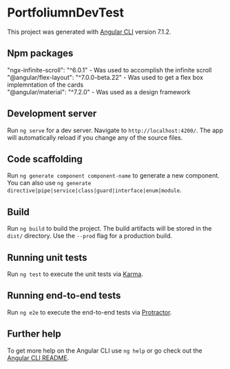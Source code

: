 # PortfoliumnDevTest

This project was generated with [Angular CLI](https://github.com/angular/angular-cli) version 7.1.2.

## Npm packages 

"ngx-infinite-scroll": "^6.0.1" - Was used to accomplish the infinite scroll<br/>
"@angular/flex-layout": "^7.0.0-beta.22" - Was used to get a flex box implemntation of the cards<br/>
"@angular/material": "^7.2.0" - Was used as a design framework<br/>

## Development server

Run `ng serve` for a dev server. Navigate to `http://localhost:4200/`. The app will automatically reload if you change any of the source files.

## Code scaffolding

Run `ng generate component component-name` to generate a new component. You can also use `ng generate directive|pipe|service|class|guard|interface|enum|module`.

## Build

Run `ng build` to build the project. The build artifacts will be stored in the `dist/` directory. Use the `--prod` flag for a production build.

## Running unit tests

Run `ng test` to execute the unit tests via [Karma](https://karma-runner.github.io).

## Running end-to-end tests

Run `ng e2e` to execute the end-to-end tests via [Protractor](http://www.protractortest.org/).

## Further help

To get more help on the Angular CLI use `ng help` or go check out the [Angular CLI README](https://github.com/angular/angular-cli/blob/master/README.md).
